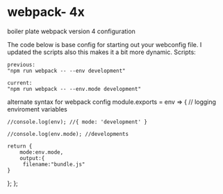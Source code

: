 # webpack- 4x
boiler plate  webpack version 4 configuration
 
 The code below is base config for starting out your webconfig file. I updated the scripts also this makes it a bit more dynamic.
    Scripts:

    previous:
    "npm run webpack -- --env development" 
    
    current:
    "npm run webpack -- --env.mode development"


   alternate syntax for webpack config
     module.exports = env => {
  // logging enviroment variables
    
    //console.log(env); //{ mode: 'development' }
   
    //console.log(env.mode); //developments    
    
    return {
        mode:env.mode,
        output:{
         filename:"bundle.js"
    }
  };
};
